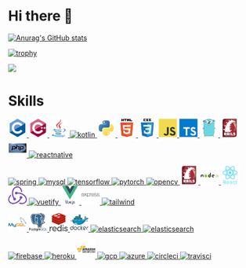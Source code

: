 # Hi there :wave:

[![Anurag's GitHub stats](https://github-readme-stats.vercel.app/api?username=sho0126hiro)](https://github.com/anuraghazra/github-readme-stats)

[![trophy](https://github-profile-trophy.vercel.app/?username=sho0126hiro&title=MultiLanguage,Commit,Issues,PullRequest,Repositories&margin-w=10)](https://github.com/ryo-ma/github-profile-trophy)

![](https://komarev.com/ghpvc/?username=sho0126hiro&color=green)

# Skills

<p>
	<a href="https://www.cprogramming.com/" target="_blank">
	<img src="https://raw.githubusercontent.com/devicons/devicon/master/icons/c/c-original.svg" alt="c" width="38" height="38" />
	</a>
	<a href="https://www.w3schools.com/cpp/" target="_blank">
	<img src="https://raw.githubusercontent.com/devicons/devicon/master/icons/cplusplus/cplusplus-original.svg" alt="cplusplus" width="38" height="38" />
	</a>
	<a href="https://www.java.com" target="_blank">
	<img src="https://raw.githubusercontent.com/devicons/devicon/master/icons/java/java-original.svg" alt="java" width="38" height="38" />
	</a>
	<a href="https://kotlinlang.org" target="_blank">
	<img src="https://www.vectorlogo.zone/logos/kotlinlang/kotlinlang-icon.svg" alt="kotlin" width="38" height="38" />
	</a>
	<a href="https://www.python.org" target="_blank">
	<img src="https://raw.githubusercontent.com/devicons/devicon/master/icons/python/python-original.svg" alt="python" width="38" height="38" />
	</a>
	<a href="https://www.w3.org/html/" target="_blank">
	<img src="https://raw.githubusercontent.com/devicons/devicon/master/icons/html5/html5-original-wordmark.svg" alt="html5" width="38" height="38" />
	</a>
	<a href="https://www.w3schools.com/css/" target="_blank">
	<img src="https://raw.githubusercontent.com/devicons/devicon/master/icons/css3/css3-original-wordmark.svg" alt="css3" width="38" height="38" />
	</a>
	<a href="https://developer.mozilla.org/en-US/docs/Web/JavaScript" target="_blank">
	<img src="https://raw.githubusercontent.com/devicons/devicon/master/icons/javascript/javascript-original.svg" alt="javascript" width="38" height="38" />
	</a>
	<a href="https://www.typescriptlang.org/" target="_blank">
	<img src="https://raw.githubusercontent.com/devicons/devicon/master/icons/typescript/typescript-original.svg" alt="typescript" width="38" height="38" />
	</a>
	<a href="https://golang.org" target="_blank">
	<img src="https://raw.githubusercontent.com/devicons/devicon/master/icons/go/go-original.svg" alt="go" width="38" height="38" />
	</a>
	<a href="https://rubyonrails.org" target="_blank">
	<img src="https://raw.githubusercontent.com/devicons/devicon/master/icons/rails/rails-original-wordmark.svg" alt="rails" width="38" height="38" />
	</a>
	<a href="https://www.php.net" target="_blank">
	<img src="https://raw.githubusercontent.com/devicons/devicon/master/icons/php/php-original.svg" alt="php" width="38" height="38" />
	</a>
	<a href="https://reactnative.dev/" target="_blank">
	<img src="https://reactnative.dev/img/header_logo.svg" alt="reactnative" width="38" height="38" />
	</a>
</p>
<p>
	<a href="https://spring.io/" target="_blank">
	<img src="https://www.vectorlogo.zone/logos/springio/springio-icon.svg" alt="spring" width="38" height="38" />
	</a>
	<a href="https://fastapi.tiangolo.com" target="_blank">
	<img src="https://pbs.twimg.com/profile_images/1417542931209199621/fWMEIB5j_400x400.jpg" alt="mysql" width="38" height="38" />
	</a>
	<a href="https://www.tensorflow.org" target="_blank">
	<img src="https://www.vectorlogo.zone/logos/tensorflow/tensorflow-icon.svg" alt="tensorflow" width="38" height="38" />
	</a>
	<a href="https://pytorch.org/" target="_blank">
	<img src="https://www.vectorlogo.zone/logos/pytorch/pytorch-icon.svg" alt="pytorch" width="38" height="38" />
	</a>
	<a href="https://opencv.org/" target="_blank">
	<img src="https://www.vectorlogo.zone/logos/opencv/opencv-icon.svg" alt="opencv" width="38" height="38" />
	</a>
    <a href="https://rubyonrails.org" target="_blank">
	<img src="https://raw.githubusercontent.com/devicons/devicon/master/icons/rails/rails-original-wordmark.svg" alt="rails" width="38" height="38" />
	</a>
	<a href="https://nodejs.org" target="_blank">
	<img src="https://raw.githubusercontent.com/devicons/devicon/master/icons/nodejs/nodejs-original-wordmark.svg" alt="nodejs" width="38" height="38" />
	</a>
	<a href="https://reactjs.org/" target="_blank">
	<img src="https://raw.githubusercontent.com/devicons/devicon/master/icons/react/react-original-wordmark.svg" alt="react" width="38" height="38" />
	</a>
	<a href="https://redux.js.org" target="_blank">
	<img src="https://raw.githubusercontent.com/devicons/devicon/master/icons/redux/redux-original.svg" alt="redux" width="38" height="38" />
	</a>
	<a href="https://nextjs.org" target="_blank">
	<img src="https://upload.wikimedia.org/wikipedia/commons/8/8e/Nextjs-logo.svg" alt="vuetify" width="38" height="38" />
	</a>
	<a href="https://vuejs.org/" target="_blank">
	<img src="https://raw.githubusercontent.com/devicons/devicon/master/icons/vuejs/vuejs-original-wordmark.svg" alt="vuejs" width="38" height="38" />
	</a>
	<a href="https://expressjs.com" target="_blank">
	<img src="https://raw.githubusercontent.com/devicons/devicon/master/icons/express/express-original-wordmark.svg" alt="express" width="38" height="38" />
	</a>
	<a href="https://tailwindcss.com/" target="_blank">
	<img src="https://www.vectorlogo.zone/logos/tailwindcss/tailwindcss-icon.svg" alt="tailwind" width="38" height="38" />
	</a>
</p>
<p>
	<a href="https://www.mysql.com/" target="_blank">
	<img src="https://raw.githubusercontent.com/devicons/devicon/master/icons/mysql/mysql-original-wordmark.svg" alt="mysql" width="38" height="38" />
	</a>
	<a href="https://www.postgresql.org" target="_blank">
	<img src="https://raw.githubusercontent.com/devicons/devicon/master/icons/postgresql/postgresql-original-wordmark.svg" alt="postgresql" width="38" height="38" />
	</a>
	<a href="https://redis.io" target="_blank">
	<img src="https://raw.githubusercontent.com/devicons/devicon/master/icons/redis/redis-original-wordmark.svg" alt="redis" width="38" height="38" />
	</a>
	<a href="https://www.docker.com/" target="_blank">
	<img src="https://raw.githubusercontent.com/devicons/devicon/master/icons/docker/docker-original-wordmark.svg" alt="docker" width="38" height="38" />
	</a>
	<a href="https://www.elastic.co" target="_blank">
	<img src="https://www.vectorlogo.zone/logos/elastic/elastic-icon.svg" alt="elasticsearch" width="38" height="38" />
	</a>
    <a href="https://www.openapis.org" target="_blank">
	<img src="https://19yw4b240vb03ws8qm25h366-wpengine.netdna-ssl.com/wp-content/uploads/OpenAPI-Specification-Logo-300x300.png" alt="elasticsearch" width="38" height="38" />
	</a>
</p>
<p>
	<a href="https://firebase.google.com/" target="_blank">
	<img src="https://www.vectorlogo.zone/logos/firebase/firebase-icon.svg" alt="firebase" width="38" height="38" />
	</a>
	<a href="https://heroku.com" target="_blank">
	<img src="https://www.vectorlogo.zone/logos/heroku/heroku-icon.svg" alt="heroku" width="38" height="38" />
	</a>
	<a href="https://aws.amazon.com" target="_blank">
	<img src="https://raw.githubusercontent.com/devicons/devicon/master/icons/amazonwebservices/amazonwebservices-original-wordmark.svg" alt="aws" width="38" height="38" />
	</a>
	<a href="https://cloud.google.com" target="_blank">
	<img src="https://www.vectorlogo.zone/logos/google_cloud/google_cloud-icon.svg" alt="gcp" width="38" height="38" />
	</a>
	<a href="https://azure.microsoft.com/en-in/" target="_blank">
	<img src="https://www.vectorlogo.zone/logos/microsoft_azure/microsoft_azure-icon.svg" alt="azure" width="38" height="38" />
	</a>
	<a href="https://circleci.com" target="_blank">
	<img src="https://www.vectorlogo.zone/logos/circleci/circleci-icon.svg" alt="circleci" width="38" height="38" />
	<a href="https://travis-ci.org" target="_blank">
	<img src="https://www.vectorlogo.zone/logos/travis-ci/travis-ci-icon.svg" alt="travisci" width="38" height="38" />
	</a>
</p>

<!--
**sho0126hiro/sho0126hiro** is a ✨ _special_ ✨ repository because its `README.md` (this file) appears on your GitHub profile.

Here are some ideas to get you started:

- 🔭 I’m currently working on ...
- 🌱 I’m currently learning ...
- 👯 I’m looking to collaborate on ...
- 🤔 I’m looking for help with ...
- 💬 Ask me about ...
- 📫 How to reach me: ...
- 😄 Pronouns: ...
- ⚡ Fun fact: ...
-->
